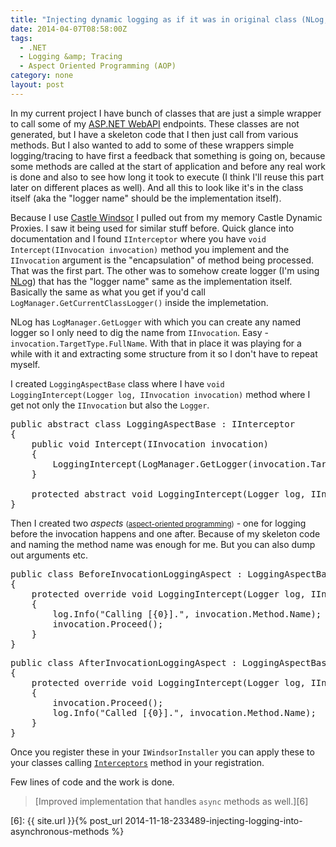 ```yaml
---
title: "Injecting dynamic logging as if it was in original class (NLog, Castle Dynamic Proxies)"
date: 2014-04-07T08:58:00Z
tags:
  - .NET
  - Logging &amp; Tracing
  - Aspect Oriented Programming (AOP)
category: none
layout: post
---
```

In my current project I have bunch of classes that are just a simple wrapper to call some of my [ASP.NET WebAPI][1] endpoints. These classes are not generated, but I have a skeleton code that I then just call from various methods. But I also wanted to add to some of these wrappers simple logging/tracing to have first a feedback that something is going on, because some methods are called at the start of application and before any real work is done and also to see how long it took to execute (I think I'll reuse this part later on different places as well). And all this to look like it's in the class itself (aka the "logger name" should be the implementation itself).

<!-- excerpt -->

Because I use [Castle Windsor][2] I pulled out from my memory Castle Dynamic Proxies. I saw it being used for similar stuff before. Quick glance into documentation and I found `IInterceptor` where you have `void Intercept(IInvocation invocation)` method you implement and the `IInvocation` argument is the "encapsulation" of method being processed. That was the first part. The other was to somehow create logger (I'm using [NLog][3]) that has the "logger name" same as the implementation itself. Basically the same as what you get if you'd call `LogManager.GetCurrentClassLogger()` inside the implemetation.

NLog has `LogManager.GetLogger` with which you can create any named logger so I only need to dig the name from `IInvocation`. Easy - `invocation.TargetType.FullName`. With that in place it was playing for a while with it and extracting some structure from it so I don't have to repeat myself.

I created `LoggingAspectBase` class where I have `void LoggingIntercept(Logger log, IInvocation invocation)` method where I get not only the `IInvocation` but also the `Logger`.

<pre class="brush:csharp">
public abstract class LoggingAspectBase : IInterceptor
{
	public void Intercept(IInvocation invocation)
	{
		LoggingIntercept(LogManager.GetLogger(invocation.TargetType.FullName), invocation);
	}

	protected abstract void LoggingIntercept(Logger log, IInvocation invocation);
}
</pre>

Then I created two _aspects_ <small>([aspect-oriented programming][4])</small> - one for logging before the invocation happens and one after. Because of my skeleton code and naming the method name was enough for me. But you can also dump out arguments etc.

<pre class="brush:csharp">
public class BeforeInvocationLoggingAspect : LoggingAspectBase
{
	protected override void LoggingIntercept(Logger log, IInvocation invocation)
	{
		log.Info("Calling [{0}].", invocation.Method.Name);
		invocation.Proceed();
	}
}
</pre>

<pre class="brush:csharp">
public class AfterInvocationLoggingAspect : LoggingAspectBase
{
	protected override void LoggingIntercept(Logger log, IInvocation invocation)
	{
		invocation.Proceed();
		log.Info("Called [{0}].", invocation.Method.Name);
	}
}
</pre>

Once you register these in your `IWindsorInstaller` you can apply these to your classes calling [`Interceptors`][5] method in your registration.

Few lines of code and the work is done.

> [Improved implementation that handles `async` methods as well.][6]

[1]: http://www.asp.net/web-api
[2]: http://docs.castleproject.org/Windsor.MainPage.ashx
[3]: http://nlog-project.org/
[4]: http://en.wikipedia.org/wiki/Aspect-oriented_programming
[5]: http://docs.castleproject.org/Windsor.Registering-Interceptors-ProxyOptions.ashx
[6]: {{ site.url }}{% post_url 2014-11-18-233489-injecting-logging-into-asynchronous-methods %}